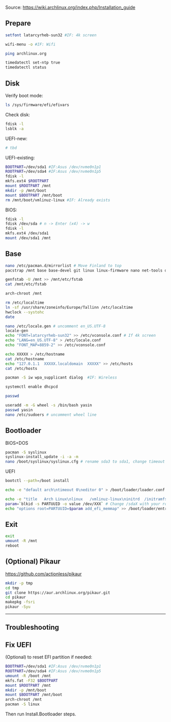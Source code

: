 Source: <https://wiki.archlinux.org/index.php/Installation_guide>

## Prepare

```sh
setfont latarcyrheb-sun32 #IF: 4k screen

wifi-menu -o #IF: Wifi

ping archlinux.org

timedatectl set-ntp true
timedatectl status
```

## Disk

Verify boot mode:
```sh
ls /sys/firmware/efi/efivars
```

Check disk:
```sh
fdisk -l
lsblk -a
```

UEFI-new:
```sh
# tbd
```

UEFI-existing:
```sh
BOOTPART=/dev/sda1 #IF:Asus /dev/nvme0n1p1
ROOTPART=/dev/sda4 #IF:Asus /dev/nvme0n1p5
fdisk -l
mkfs.ext4 $ROOTPART
mount $ROOTPART /mnt
mkdir -p /mnt/boot
mount $BOOTPART /mnt/boot
rm /mnt/boot/vmlinuz-linux #IF: Already exists
```

BIOS:
```sh
fdisk -l
fdisk /dev/sda # n -> Enter (x4) -> w
fdisk -l
mkfs.ext4 /dev/sda1
mount /dev/sda1 /mnt
```

## Base

```sh
nano /etc/pacman.d/mirrorlist # Move Finland to top
pacstrap /mnt base base-devel git linux linux-firmware nano net-tools dhcpcd sudo

genfstab -U /mnt >> /mnt/etc/fstab
cat /mnt/etc/fstab

arch-chroot /mnt

rm /etc/localtime
ln -sf /usr/share/zoneinfo/Europe/Tallinn /etc/localtime
hwclock --systohc
date

nano /etc/locale.gen # uncomment en_US.UTF-8
locale-gen
echo "FONT=latarcyrheb-sun32" >> /etc/vconsole.conf # If 4k screen
echo "LANG=en_US.UTF-8" > /etc/locale.conf
echo "FONT_MAP=8859-2" >> /etc/vconsole.conf

echo XXXXX > /etc/hostname
cat /etc/hostname
echo "127.0.1.1  XXXXX.localdomain  XXXXX" >> /etc/hosts
cat /etc/hosts

pacman -S iw wpa_supplicant dialog  #IF: Wireless

systemctl enable dhcpcd

passwd

useradd -m -G wheel -s /bin/bash yasin
passwd yasin
nano /etc/sudoers # uncomment wheel line
```

## Bootloader

BIOS+DOS

```sh
pacman -S syslinux
syslinux-install_update -i -a -m
nano /boot/syslinux/syslinux.cfg # rename sda3 to sda1, change timeout duration
```

UEFI

```sh
bootctl --path=/boot install

echo -e "default arch\ntimeout 0\neditor 0" > /boot/loader/loader.conf

echo -e "title   Arch Linux\nlinux   /vmlinuz-linux\ninitrd  /initramfs-linux.img" > /boot/loader/entries/arch.conf
param=`blkid -s PARTUUID -o value /dev/XXX` # Change /sdaX with your root part
echo "options root=PARTUUID=$param add_efi_memmap" >> /boot/loader/entries/arch.conf
```

## Exit
```sh
exit
umount -R /mnt
reboot
```

## (Optional) Pikaur
<https://github.com/actionless/pikaur>
```sh
mkdir -p tmp
cd tmp
git clone https://aur.archlinux.org/pikaur.git
cd pikaur
makepkg -fsri
pikaur -Syu
```

***

## Troubleshooting

## Fix UEFI

(Optional) to reset EFI partition if needed:
```sh
BOOTPART=/dev/sda1 #IF:Asus /dev/nvme0n1p1
ROOTPART=/dev/sda4 #IF:Asus /dev/nvme0n1p5
umount -R /boot /mnt
mkfs.fat -F32 $BOOTPART
mount $ROOTPART /mnt
mkdir -p /mnt/boot
mount $BOOTPART /mnt/boot
arch-chroot /mnt
pacman -S linux
```
Then run Install.Bootloader steps.
